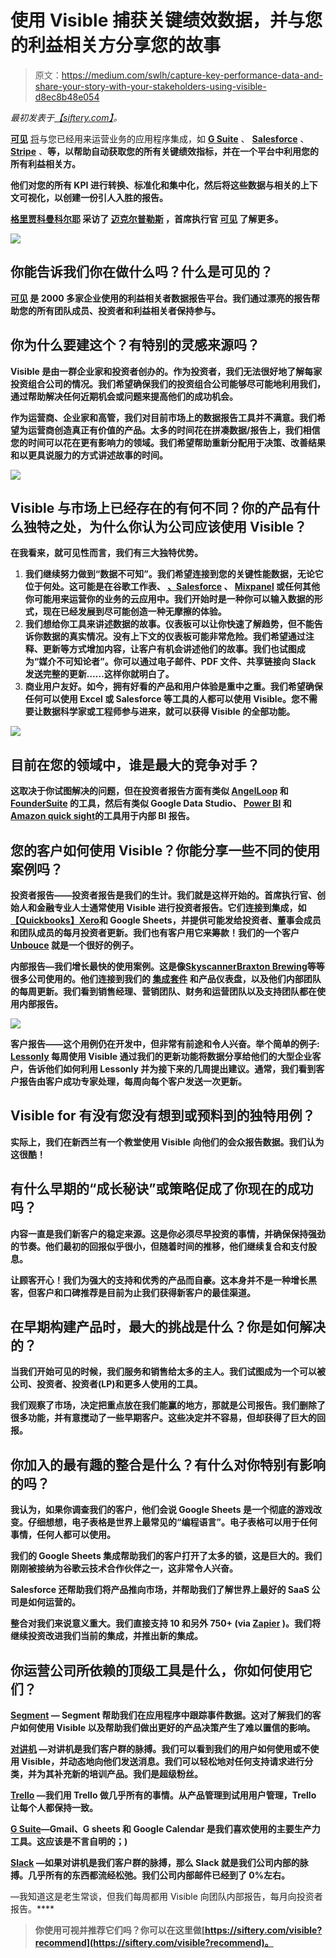 # 使用 Visible 捕获关键绩效数据，并与您的利益相关方分享您的故事

> 原文：<https://medium.com/swlh/capture-key-performance-data-and-share-your-story-with-your-stakeholders-using-visible-d8ec8b48e054>

*最初发表于*[*【siftery.com】*](https://siftery.com/stories/capture-key-performance-data-and-share-your-story-with-your-stakeholders-using-visible)*。*

[**可见**](https://visible.vc/) [将](https://visible.vc/explore/integrations/)与您已经用来运营业务的应用程序集成，如 [**G Suite**](https://siftery.com/g-suite-formerly-google-apps-for-work) 、 [**Salesforce**](https://siftery.com/company/salesforce) 、 [**Stripe**](https://siftery.com/stripe) 、[](https://siftery.com/mixpanel)**等，以帮助自动获取您的所有关键绩效指标，并在一个平台中利用您的所有利益相关方。**

**他们对您的所有 KPI 进行转换、标准化和集中化，然后将这些数据与相关的上下文可视化，以创建一份引人入胜的报告。**

**[**格里贾科曼科尔耶**](https://medium.com/u/f6f05bc6266b?source=post_page-----d8ec8b48e054--------------------------------) 采访了 [**迈克尔普勒斯**](https://medium.com/u/b22ff86ffe6e?source=post_page-----d8ec8b48e054--------------------------------) ，首席执行官 [**可见**](https://medium.com/u/279ece005ab3?source=post_page-----d8ec8b48e054--------------------------------) 了解更多。**

**![](img/73c3c864d3ec3196f752a9fd9bb15d2d.png)**

## **你能告诉我们你在做什么吗？什么是可见的？**

**[**可见**](http://visible.vc) 是 2000 多家企业使用的利益相关者数据报告平台。我们通过漂亮的报告帮助您的所有团队成员、投资者和利益相关者保持参与。**

## **你为什么要建这个？有特别的灵感来源吗？**

**Visible 是由一群企业家和投资者创办的。作为投资者，我们无法很好地了解每家投资组合公司的情况。我们希望确保我们的投资组合公司能够尽可能地利用我们，通过帮助解决任何近期机会或问题来提高他们的成功机会。**

**作为运营商、企业家和高管，我们对目前市场上的数据报告工具并不满意。我们希望为运营商创造真正有价值的产品。太多的时间花在拼凑数据/报告上，我们相信您的时间可以花在更有影响力的领域。我们希望帮助重新分配用于决策、改善结果和以更具说服力的方式讲述故事的时间。**

**![](img/ea5dd5051d2113d4406c05e52a27d599.png)**

## **Visible 与市场上已经存在的有何不同？你的产品有什么独特之处，为什么你认为公司应该使用 Visible？**

**在我看来，就可见性而言，我们有三大独特优势。**

1.  **我们继续努力做到“数据不可知”。我们希望连接到您的关键性能数据，无论它位于何处。这可能是在谷歌工作表、 [**、Salesforce**](https://siftery.com/company/salesforce) 、 [**Mixpanel**](https://siftery.com/mixpanel) 或任何其他你可能用来运营你的业务的云应用中。我们开始时是一种你可以输入数据的形式，现在已经发展到尽可能创造一种无摩擦的体验。**
2.  **我们想给你工具来讲述数据的故事。仪表板可以让你快速了解趋势，但不能告诉你数据的真实情况。没有上下文的仪表板可能非常危险。我们希望通过注释、更新等方式增加内容，让客户有机会讲述他们的故事。我们也试图成为“媒介不可知论者”。你可以通过电子邮件、PDF 文件、共享链接向 Slack 发送完整的更新……这样你就明白了。**
3.  **商业用户友好。如今，拥有好看的产品和用户体验是重中之重。我们希望确保任何可以使用 Excel 或 Salesforce 等工具的人都可以使用 Visible。您不需要让数据科学家或工程师参与进来，就可以获得 Visible 的全部功能。**

**![](img/f4de8df9af8db8b6fd403d4c63e36dbc.png)**

## **目前在您的领域中，谁是最大的竞争对手？**

**这取决于你试图解决的问题，但在投资者报告方面有类似 [**AngelLoop**](https://siftery.com/angeloop) 和 [**FounderSuite**](https://siftery.com/company/foundersuite) 的工具，然后有类似 Google Data Studio、 [**Power BI**](https://siftery.com/microsoft-power-bi) 和[**Amazon quick sight**](https://siftery.com/amazon-quicksight)的工具用于内部 BI 报告。**

## **您的客户如何使用 Visible？你能分享一些不同的使用案例吗？**

**投资者报告——投资者报告是我们的生计。我们就是这样开始的。首席执行官、创始人和金融专业人士通常使用 Visible 进行投资者报告。它们连接到集成，如[**【Quickbooks】**](https://siftery.com/intuit-quickbooks)[**Xero**](https://siftery.com/xero)和 Google Sheets，并提供可能发给投资者、董事会成员和团队成员的每月投资者更新。我们也有客户用它来筹款！我们的一个客户 [**Unbouce**](https://siftery.com/unbounce) 就是一个很好的例子。**

**内部报告—我们增长最快的使用案例。这是像[**Skyscanner**](https://siftery.com/company/skyscanner)[**Braxton Brewing**](https://siftery.com/company/braxton-brewing-company)等等很多公司使用的。他们连接到我们的 [**集成套件**](http://visible.vc/explore/integrations/) 和产品仪表盘，以及他们内部团队的每周更新。我们看到销售经理、营销团队、财务和运营团队以及支持团队都在使用内部报告。**

**![](img/7ca1f8b2307cbad8a3cb30c1adc6aae1.png)**

**客户报告——这个用例仍在开发中，但非常有前途和令人兴奋。举个简单的例子: [**Lessonly**](https://siftery.com/lessonly) 每周使用 Visible 通过我们的更新功能将数据分享给他们的大型企业客户，告诉他们如何利用 Lessonly 并为接下来的几周提出建议。通常，我们看到客户报告由客户成功专家处理，每周向每个客户发送一次更新。**

## **Visible for 有没有您没有想到或预料到的独特用例？**

**实际上，我们在新西兰有一个教堂使用 Visible 向他们的会众报告数据。我们认为这很酷！**

## **有什么早期的“成长秘诀”或策略促成了你现在的成功吗？**

**内容一直是我们新客户的稳定来源。这是你必须尽早投资的事情，并确保保持强劲的节奏。他们最初的回报似乎很小，但随着时间的推移，他们继续复合和支付股息。**

**让顾客开心！我们为强大的支持和优秀的产品而自豪。这本身并不是一种增长黑客，但客户和口碑推荐是目前为止我们获得新客户的最佳渠道。**

## **在早期构建产品时，最大的挑战是什么？你是如何解决的？**

**当我们开始可见的时候，我们服务和销售给太多的主人。我们试图成为一个可以被公司、投资者、投资者(LP)和更多人使用的工具。**

**我们观察了市场，决定把重点放在我们能赢的地方，那就是公司报告。我们删除了很多功能，并有意搅动了一些早期客户。这些决定并不容易，但却获得了巨大的回报。**

## **你加入的最有趣的整合是什么？有什么对你特别有影响的吗？**

**我认为，如果你调查我们的客户，他们会说 Google Sheets 是一个彻底的游戏改变。仔细想想，电子表格是世界上最常见的“编程语言”。电子表格可以用于任何事情，任何人都可以使用。**

**我们的 Google Sheets 集成帮助我们的客户打开了太多的锁，这是巨大的。我们刚刚被接纳为谷歌云技术合作伙伴之一，这非常令人兴奋。**

**Salesforce 还帮助我们将产品推向市场，并帮助我们了解世界上最好的 SaaS 公司是如何运营的。**

**整合对我们来说意义重大。我们直接支持 10 和另外 750+ (via [**Zapier**](https://siftery.com/zapier) )。我们将继续投资改进我们当前的集成，并推出新的集成。**

## **你运营公司所依赖的顶级工具是什么，你如何使用它们？**

**[**Segment**](https://siftery.com/segment) — Segment 帮助我们在应用程序中跟踪事件数据。这对了解我们的客户如何使用 Visible 以及帮助我们做出更好的产品决策产生了难以置信的影响。**

**[**对讲机**](https://siftery.com/intercom) —对讲机是我们客户群的脉搏。我们可以看到我们的用户如何使用或不使用 Visible，并动态地向他们发送消息。我们可以轻松地对任何支持请求进行分类，并为其补充新的培训产品。我们是超级粉丝。**

**[**Trello**](https://siftery.com/trello) —我们用 Trello 做几乎所有的事情。从产品管理到试用用户管理，Trello 让每个人都保持一致。**

**[**G Suite**](https://siftery.com/g-suite-formerly-google-apps-for-work)—Gmail、G sheets 和 Google Calendar 是我们喜欢使用的主要生产力工具。这应该是不言自明的；)**

**[**Slack**](https://siftery.com/slack) —如果对讲机是我们客户群的脉搏，那么 Slack 就是我们公司内部的脉搏。几乎所有的东西都流经松弛。我们公司内部邮件已经到了 0%左右。**

**[](https://siftery.com/visible)**—我知道这是老生常谈，但我们每周都用 Visible 向团队内部报告，每月向投资者报告。****

> ****你使用可视并推荐它们吗？你可以在这里做[https://siftery.com/visible?recommend](https://siftery.com/visible?recommend)。****